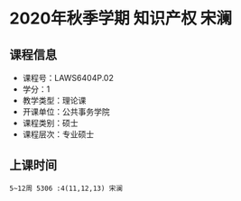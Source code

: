 # 2020年秋季学期 知识产权 宋澜






## 课程信息

- 课程号：LAWS6404P.02
- 学分：1
- 教学类型：理论课
- 开课单位：公共事务学院
- 课程类别：硕士
- 课程层次：专业硕士

## 上课时间

```
5~12周 5306 :4(11,12,13) 宋澜
```

